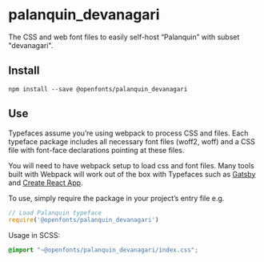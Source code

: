 
# palanquin_devanagari

The CSS and web font files to easily self-host “Palanquin” with subset "devanagari".

## Install

`npm install --save @openfonts/palanquin_devanagari`

## Use

Typefaces assume you’re using webpack to process CSS and files. Each typeface
package includes all necessary font files (woff2, woff) and a CSS file with
font-face declarations pointing at these files.

You will need to have webpack setup to load css and font files. Many tools built
with Webpack will work out of the box with Typefaces such as [Gatsby](https://github.com/gatsbyjs/gatsby)
and [Create React App](https://github.com/facebookincubator/create-react-app).

To use, simply require the package in your project’s entry file e.g.

```javascript
// Load Palanquin typeface
require('@openfonts/palanquin_devanagari')
```

Usage in SCSS:
```scss
@import "~@openfonts/palanquin_devanagari/index.css";
```
